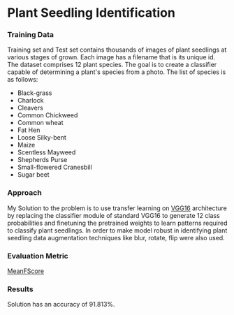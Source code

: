 # Plant Seedling Identification

### Training Data

Training set and Test set contains thousands of images of plant seedlings at various stages of grown. Each image has a filename that is its unique id. The dataset comprises 12 plant species. The goal is to create a classifier capable of determining a plant's species from a photo. The list of species is as follows:

* Black-grass
* Charlock
* Cleavers
* Common Chickweed
* Common wheat
* Fat Hen
* Loose Silky-bent
* Maize
* Scentless Mayweed
* Shepherds Purse
* Small-flowered Cranesbill
* Sugar beet

### Approach

My Solution to the problem is to use transfer learning on [VGG16](https://arxiv.org/abs/1409.1556) architecture by replacing the classifier module of standard VGG16 to generate 12 class probabilities and finetuning the pretrained weights to learn patterns required to classify plant seedlings. In order to make model robust in identifying plant seedling data augmentation techniques like blur, rotate, flip were also used.

### Evaluation Metric

[MeanFScore](https://en.wikipedia.org/wiki/F1_score)


### Results

Solution has an accuracy of 91.813%.